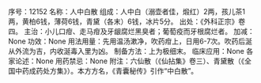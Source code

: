 序号：12152
名称：人中白散
组成：人中白（溺壶者佳，煅红）2两，孩儿茶1两，黄柏6钱，薄荷6钱，青黛（各末）6钱，冰片5分。
出处：《外科正宗》卷四。
主治：小儿口疳、走马疳及牙龈腐烂黑臭者；葡萄疫而牙根腐烂者。
加减：None
功效：None
用法用量：先用温汤漱净，吹药疳上，日用6-7次。吹药后涎从外流为吉，内收涎毒入里为凶。
制备方法：上为极细末。
临床应用：None
各家论述：None
用药禁忌：None
附注：六仙散（《仙拈集》卷三）、青黛散（《全国中药成药处方集》）。本方方名，《青囊秘传》引作“中白散”。

